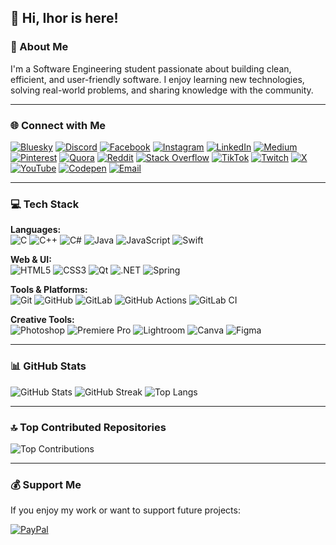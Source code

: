 ## 👋 Hi, Ihor is here!

### 💫 About Me
I'm a Software Engineering student passionate about building clean, efficient, and user-friendly software. I enjoy learning new technologies, solving real-world problems, and sharing knowledge with the community.

---

### 🌐 Connect with Me

[![Bluesky](https://img.shields.io/badge/Bluesky-2e2e2e?style=for-the-badge&logo=bluesky&logoColor=white)](https://bsky.app/profile/ihnore-ihor.bsky.social)
[![Discord](https://img.shields.io/badge/Discord-2e2e2e?style=for-the-badge&logo=discord&logoColor=white)](https://discord.gg/igor_braichenko)
[![Facebook](https://img.shields.io/badge/Facebook-2e2e2e?style=for-the-badge&logo=facebook&logoColor=white)](https://facebook.com/61550984544821)
[![Instagram](https://img.shields.io/badge/Instagram-2e2e2e?style=for-the-badge&logo=instagram&logoColor=white)](https://instagram.com/igor_braichenko)
[![LinkedIn](https://img.shields.io/badge/LinkedIn-2e2e2e?style=for-the-badge&logo=linkedin&logoColor=white)](https://linkedin.com/in/ihorbraichenko)
[![Medium](https://img.shields.io/badge/Medium-2e2e2e?style=for-the-badge&logo=medium&logoColor=white)](https://medium.com/@igorbrajchenko)
[![Pinterest](https://img.shields.io/badge/Pinterest-2e2e2e?style=for-the-badge&logo=pinterest&logoColor=white)](https://pinterest.com/igorbrajchenko)
[![Quora](https://img.shields.io/badge/Quora-2e2e2e?style=for-the-badge&logo=quora&logoColor=white)](https://quora.com/profile/Ihor-Braichenko)
[![Reddit](https://img.shields.io/badge/Reddit-2e2e2e?style=for-the-badge&logo=reddit&logoColor=white)](https://reddit.com/user/u/Igor_Braichenko)
[![Stack Overflow](https://img.shields.io/badge/Stack%20Overflow-2e2e2e?style=for-the-badge&logo=stackoverflow&logoColor=white)](https://stackoverflow.com/users/Ihnore_Ihor)
[![TikTok](https://img.shields.io/badge/TikTok-2e2e2e?style=for-the-badge&logo=tiktok&logoColor=white)](https://tiktok.com/@ihnore_ihor)
[![Twitch](https://img.shields.io/badge/Twitch-2e2e2e?style=for-the-badge&logo=twitch&logoColor=white)](https://twitch.tv/Ihnore_Ihor)
[![X](https://img.shields.io/badge/X-2e2e2e?style=for-the-badge&logo=x&logoColor=white)](https://x.com/@igor_braichenko)
[![YouTube](https://img.shields.io/badge/YouTube-2e2e2e?style=for-the-badge&logo=youtube&logoColor=white)](https://youtube.com/@@IhnoreIhor)
[![Codepen](https://img.shields.io/badge/Codepen-2e2e2e?style=for-the-badge&logo=codepen&logoColor=white)](https://codepen.io/@ihor_braichenko)
[![Email](https://img.shields.io/badge/Gmail-2e2e2e?style=for-the-badge&logo=gmail&logoColor=white)](mailto:ihorbraichenko@gmail.com)

---

### 💻 Tech Stack

**Languages:**  
![C](https://img.shields.io/badge/C-2e2e2e?style=for-the-badge&logo=c&logoColor=white)
![C++](https://img.shields.io/badge/C++-2e2e2e?style=for-the-badge&logo=c%2B%2B&logoColor=white)
![C#](https://img.shields.io/badge/C%23-2e2e2e?style=for-the-badge&logo=csharp&logoColor=white)
![Java](https://img.shields.io/badge/Java-2e2e2e?style=for-the-badge&logo=openjdk&logoColor=white)
![JavaScript](https://img.shields.io/badge/JavaScript-2e2e2e?style=for-the-badge&logo=javascript&logoColor=white)
![Swift](https://img.shields.io/badge/Swift-2e2e2e?style=for-the-badge&logo=swift&logoColor=white)

**Web & UI:**  
![HTML5](https://img.shields.io/badge/HTML5-2e2e2e?style=for-the-badge&logo=html5&logoColor=white)
![CSS3](https://img.shields.io/badge/CSS3-2e2e2e?style=for-the-badge&logo=css3&logoColor=white)
![Qt](https://img.shields.io/badge/Qt-2e2e2e?style=for-the-badge&logo=qt&logoColor=white)
![.NET](https://img.shields.io/badge/.NET-2e2e2e?style=for-the-badge&logo=.net&logoColor=white)
![Spring](https://img.shields.io/badge/Spring-2e2e2e?style=for-the-badge&logo=spring&logoColor=white)

**Tools & Platforms:**  
![Git](https://img.shields.io/badge/Git-2e2e2e?style=for-the-badge&logo=git&logoColor=white)
![GitHub](https://img.shields.io/badge/GitHub-2e2e2e?style=for-the-badge&logo=github&logoColor=white)
![GitLab](https://img.shields.io/badge/GitLab-2e2e2e?style=for-the-badge&logo=gitlab&logoColor=white)
![GitHub Actions](https://img.shields.io/badge/GitHub%20Actions-2e2e2e?style=for-the-badge&logo=githubactions&logoColor=white)
![GitLab CI](https://img.shields.io/badge/GitLab%20CI-2e2e2e?style=for-the-badge&logo=gitlab&logoColor=white)

**Creative Tools:**  
![Photoshop](https://img.shields.io/badge/Photoshop-2e2e2e?style=for-the-badge&logo=adobephotoshop&logoColor=white)
![Premiere Pro](https://img.shields.io/badge/Premiere%20Pro-2e2e2e?style=for-the-badge&logo=adobepremierepro&logoColor=white)
![Lightroom](https://img.shields.io/badge/Lightroom-2e2e2e?style=for-the-badge&logo=adobelightroom&logoColor=white)
![Canva](https://img.shields.io/badge/Canva-2e2e2e?style=for-the-badge&logo=canva&logoColor=white)
![Figma](https://img.shields.io/badge/Figma-2e2e2e?style=for-the-badge&logo=figma&logoColor=white)

---

### 📊 GitHub Stats

![GitHub Stats](https://github-readme-stats.vercel.app/api?username=Ihnore-Ihor&theme=dark&hide_border=false&include_all_commits=false&count_private=false)
![GitHub Streak](https://nirzak-streak-stats.vercel.app/?user=Ihnore-Ihor&theme=dark&hide_border=false)
![Top Langs](https://github-readme-stats.vercel.app/api/top-langs/?username=Ihnore-Ihor&theme=dark&hide_border=false&layout=compact)

---

### 🔝 Top Contributed Repositories

![Top Contributions](https://github-contributor-stats.vercel.app/api?username=Ihnore-Ihor&limit=5&theme=dark&combine_all_yearly_contributions=true)

---

### 💰 Support Me

If you enjoy my work or want to support future projects:

[![PayPal](https://img.shields.io/badge/PayPal-2e2e2e?style=for-the-badge&logo=paypal&logoColor=white)](https://paypal.me/UDDCH7YKV6Q9J)
